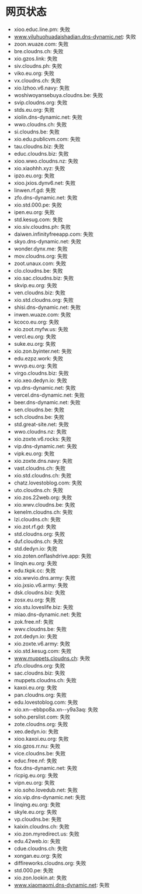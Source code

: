 # 网页状态
- xioo.educ.line.pm: 失败
- www.yiluhuohuadaishadian.dns-dynamic.net: 失败
- zoon.wuaze.com: 失败
- bre.cloudns.ch: 失败
- xio.gzos.link: 失败
- siv.cloudns.ph: 失败
- viko.eu.org: 失败
- vx.cloudns.ch: 失败
- xio.lzhoo.v6.navy: 失败
- woshiwoyansebuya.cloudns.be: 失败
- svip.cloudns.org: 失败
- stds.eu.org: 失败
- xiolin.dns-dynamic.net: 失败
- wwo.cloudns.ch: 失败
- si.cloudns.be: 失败
- xio.edu.publicvm.com: 失败
- tau.cloudns.biz: 失败
- educ.cloudns.biz: 失败
- xioo.wwo.cloudns.nz: 失败
- xio.xiaohhh.xyz: 失败
- ipzo.eu.org: 失败
- xioo.jxios.dynv6.net: 失败
- linwen.rf.gd: 失败
- zfo.dns-dynamic.net: 失败
- xio.std.000.pe: 失败
- ipen.eu.org: 失败
- std.kesug.com: 失败
- xio.siv.cloudns.ph: 失败
- daiwen.infinityfreeapp.com: 失败
- skyo.dns-dynamic.net: 失败
- wonder.dynx.me: 失败
- mov.cloudns.org: 失败
- zoot.unaux.com: 失败
- clo.cloudns.be: 失败
- xio.sac.cloudns.biz: 失败
- skvip.eu.org: 失败
- ven.cloudns.biz: 失败
- xio.std.cloudns.org: 失败
- shisi.dns-dynamic.net: 失败
- inwen.wuaze.com: 失败
- kcoco.eu.org: 失败
- xio.zoot.myfw.us: 失败
- vercl.eu.org: 失败
- suke.eu.org: 失败
- xio.zon.byinter.net: 失败
- edu.ezpz.work: 失败
- wvvp.eu.org: 失败
- virgo.cloudns.biz: 失败
- xio.xeo.dedyn.io: 失败
- vp.dns-dynamic.net: 失败
- vercel.dns-dynamic.net: 失败
- beer.dns-dynamic.net: 失败
- sen.cloudns.be: 失败
- sch.cloudns.be: 失败
- std.great-site.net: 失败
- wwo.cloudns.nz: 失败
- xio.zoxte.v6.rocks: 失败
- vip.dns-dynamic.net: 失败
- vipk.eu.org: 失败
- xio.zoxte.dns.navy: 失败
- vast.cloudns.ch: 失败
- xio.std.cloudns.ch: 失败
- chatz.lovestoblog.com: 失败
- uto.cloudns.ch: 失败
- xio.zos.22web.org: 失败
- xio.wwv.cloudns.be: 失败
- kenelm.cloudns.ch: 失败
- lzi.cloudns.ch: 失败
- xio.zot.rf.gd: 失败
- std.cloudns.org: 失败
- duf.cloudns.ch: 失败
- std.dedyn.io: 失败
- xio.zoten.onflashdrive.app: 失败
- linqin.eu.org: 失败
- edu.tkpk.cc: 失败
- xio.wwvio.dns.army: 失败
- xio.jxsio.v6.army: 失败
- dsk.cloudns.biz: 失败
- zosx.eu.org: 失败
- xio.stu.loveslife.biz: 失败
- miao.dns-dynamic.net: 失败
- zok.free.nf: 失败
- wwv.cloudns.be: 失败
- zot.dedyn.io: 失败
- xio.zoxte.v6.army: 失败
- xio.std.kesug.com: 失败
- www.muppets.cloudns.ch: 失败
- zfo.cloudns.org: 失败
- sac.cloudns.biz: 失败
- muppets.cloudns.ch: 失败
- kaxoi.eu.org: 失败
- pan.cloudns.org: 失败
- edu.lovestoblog.com: 失败
- xio.xn--ebbpo8a.xn--y9a3aq: 失败
- soho.perslist.com: 失败
- zote.cloudns.org: 失败
- xeo.dedyn.io: 失败
- xioo.kaxoi.eu.org: 失败
- xio.gzos.rr.nu: 失败
- vice.cloudns.be: 失败
- educ.free.nf: 失败
- fox.dns-dynamic.net: 失败
- ricpig.eu.org: 失败
- vipn.eu.org: 失败
- xio.soho.lovedub.net: 失败
- xio.vip.dns-dynamic.net: 失败
- linqing.eu.org: 失败
- skyle.eu.org: 失败
- vp.cloudns.be: 失败
- kaixin.cloudns.ch: 失败
- xio.zon.myredirect.us: 失败
- edu.42web.io: 失败
- cdue.cloudns.ch: 失败
- xongan.eu.org: 失败
- diffireworks.cloudns.org: 失败
- std.000.pe: 失败
- xio.zon.lookin.at: 失败
- www.xiaomaomi.dns-dynamic.net: 失败
